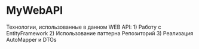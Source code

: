 # MyWebAPI

Технологии, использованные в данном WEB API:
        1) Работу с EntityFramework
        2) Использование паттерна Репозиторий
        3) Реализация AutoMapper и DTOs
